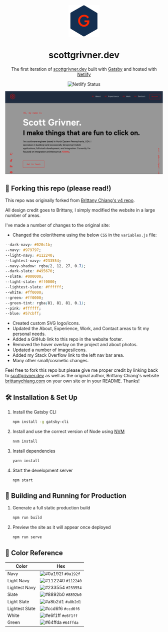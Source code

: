 <div align="center">
  <img alt="Logo" src="./src/images/logo.png" />
</div>
<h1 align="center">
  scottgrivner.dev
</h1>
<p align="center">
  The first iteration of <a href="https://scottgrivner.dev" target="_blank">scottgrivner.dev</a> built with <a href="https://www.gatsbyjs.org/" target="_blank">Gatsby</a> and hosted with <a href="https://www.netlify.com/" target="_blank">Netlify</a>
</p>
<p align="center">
    <img src="https://api.netlify.com/api/v1/badges/1963b488-7b78-48c9-9e2d-6fb5e47ab3af/deploy-status" alt="Netlify Status" />
</p>

![demo](./src/images/demo.png)

## 🚨 Forking this repo (please read!)

This repo was originally forked from
[Brittany Chiang's v4 repo](https://github.com/bchiang7/v4).

All design credit goes to Brittany, I simply modified the website in a large number of areas.

I've made a number of changes to the original site:

- Changed the color/theme using the below `CSS` in the `variables.js` file:

```css
--dark-navy: #020c1b;
--navy: #979797;
--light-navy: #112240;
--lightest-navy: #233554;
--navy-shadow: rgba(2, 12, 27, 0.7);
--dark-slate: #495670;
--slate: #000000;
--light-slate: #ff0000;
--lightest-slate: #ffffff;
--white: #ff0000;
--green: #ff0000;
--green-tint: rgba(81, 81, 81, 0.1);
--pink: #ffffff;
--blue: #57cbff;
```

- Created custom SVG logo/icons.
- Updated the About, Experience, Work, and Contact areas to fit my personal needs.
- Added a GitHub link to this repo in the website footer.
- Removed the hover overlay on the project and about photos.
- Updated a number of images/icons.
- Added my Stack Overflow link to the left nav bar area.
- Many other small/cosmetic changes.

Feel free to fork this repo but please give me proper credit by linking back to [scottgrivner.dev](https://scottgrivner.dev) as well as the original author, Brittany Chiang's website [brittanychiang.com](https://brittanychiang.com) on your own site or in your README. Thanks!

## 🛠 Installation & Set Up

1. Install the Gatsby CLI

   ```sh
   npm install -g gatsby-cli
   ```

2. Install and use the correct version of Node using [NVM](https://github.com/nvm-sh/nvm)

   ```sh
   nvm install
   ```

3. Install dependencies

   ```sh
   yarn install
   ```

4. Start the development server

   ```sh
   npm start
   ```

## 🚀 Building and Running for Production

1. Generate a full static production build

   ```sh
   npm run build
   ```

1. Preview the site as it will appear once deployed

   ```sh
   npm run serve
   ```

## 🎨 Color Reference

| Color          | Hex                                                                |
| -------------- | ------------------------------------------------------------------ |
| Navy           | ![#0a192f](https://via.placeholder.com/10/0a192f?text=+) `#0a192f` |
| Light Navy     | ![#112240](https://via.placeholder.com/10/0a192f?text=+) `#112240` |
| Lightest Navy  | ![#233554](https://via.placeholder.com/10/303C55?text=+) `#233554` |
| Slate          | ![#8892b0](https://via.placeholder.com/10/8892b0?text=+) `#8892b0` |
| Light Slate    | ![#a8b2d1](https://via.placeholder.com/10/a8b2d1?text=+) `#a8b2d1` |
| Lightest Slate | ![#ccd6f6](https://via.placeholder.com/10/ccd6f6?text=+) `#ccd6f6` |
| White          | ![#e6f1ff](https://via.placeholder.com/10/e6f1ff?text=+) `#e6f1ff` |
| Green          | ![#64ffda](https://via.placeholder.com/10/64ffda?text=+) `#64ffda` |
